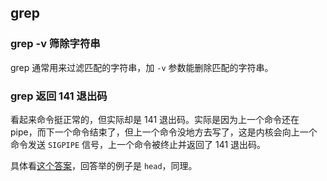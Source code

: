 ## grep

### grep -v 筛除字符串

grep 通常用来过滤匹配的字符串，加 `-v` 参数能删除匹配的字符串。

### grep 返回 141 退出码

看起来命令挺正常的，但实际却是 141 退出码。实际是因为上一个命令还在 pipe，而下一个命令结束了，但上一个命令没地方去写了，这是内核会向上一个命令发送 `SIGPIPE` 信号，上一个命令被终止并返回了 141 退出码。

具体看[这个答案](https://stackoverflow.com/a/19120674)，回答举的例子是 `head`，同理。

